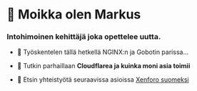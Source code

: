 <h1>👋 Moikka olen Markus</h1>
<h3>Intohimoinen kehittäjä joka opettelee uutta.</h3>

- 🔭 Työskentelen tällä hetkellä NGINX:n ja Gobotin parissa...

- 🌱 Tutkin parhaillaan **Cloudflarea ja kuinka moni asia toimii**

- 👯 Etsin yhteistyötä seuraavissa asioissa [Xenforo suomeksi](https://github.com/Markus-7w/XenForo-suomeksi)

